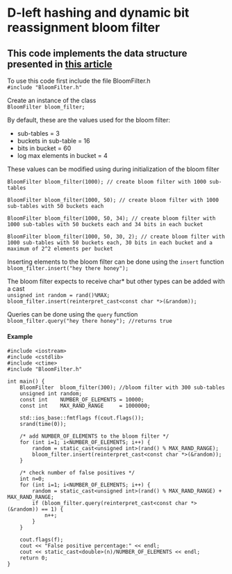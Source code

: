 # D-left hashing and dynamic bit reassignment bloom filter
## This code implements the data structure presented in [this article](https://pdfs.semanticscholar.org/c969/d09434e1b3326053e76fc466b62402942d06.pdf)

To use this code first include the file BloomFilter.h  
`#include "BloomFilter.h"`

Create an instance of the class  
`BloomFilter bloom_filter;`  

By default, these are the values used for the bloom filter:
* sub-tables = 3
* buckets in sub-table = 16 
* bits in bucket = 60
* log max elements in bucket = 4  

These values can be modified using during initialization of the bloom filter    

`BloomFilter bloom_filter(1000); // create bloom filter with 1000 sub-tables`  

`BloomFilter bloom_filter(1000, 50); // create bloom filter with 1000 sub-tables with 50 buckets each`   

`BloomFilter bloom_filter(1000, 50, 34); // create bloom filter with 1000 sub-tables with 50 buckets each and 34 bits in each bucket`  

`BloomFilter bloom_filter(1000, 50, 30, 2); // create bloom filter with 1000 sub-tables with 50 buckets each, 30 bits in each bucket and a maximum of 2^2 elements per bucket`  

Inserting elements to the bloom filter can be done using the `insert` function  
`bloom_filter.insert("hey there honey");`  

The bloom filter expects to receive char* but other types can be added with a cast  
`unsigned int random = rand()%MAX;`  
`bloom_filter.insert(reinterpret_cast<const char *>(&random));`  

Queries can be done using the `query` function  
`bloom_filter.query("hey there honey"); //returns true`  


#### Example
```
#include <iostream>
#include <cstdlib>
#include <ctime>
#include "BloomFilter.h"

int main() {
    BloomFilter  bloom_filter(300); //bloom filter with 300 sub-tables
    unsigned int random;
    const int    NUMBER_OF_ELEMENTS = 10000;
    const int    MAX_RAND_RANGE     = 1000000;

    std::ios_base::fmtflags f(cout.flags());
    srand(time(0));

    /* add NUMBER_OF_ELEMENTS to the bloom filter */
    for (int i=1; i<NUMBER_OF_ELEMENTS; i++) {
        random = static_cast<unsigned int>(rand() % MAX_RAND_RANGE);
        bloom_filter.insert(reinterpret_cast<const char *>(&random));
    }

    /* check number of false positives */
    int n=0;
    for (int i=1; i<NUMBER_OF_ELEMENTS; i++) {
        random = static_cast<unsigned int>(rand() % MAX_RAND_RANGE) + MAX_RAND_RANGE;
        if (bloom_filter.query(reinterpret_cast<const char *>(&random)) == 1) {
            n++;
        }
    }

    cout.flags(f);
    cout << "False positive percentage:" << endl;
    cout << static_cast<double>(n)/NUMBER_OF_ELEMENTS << endl;
    return 0;
}
```
